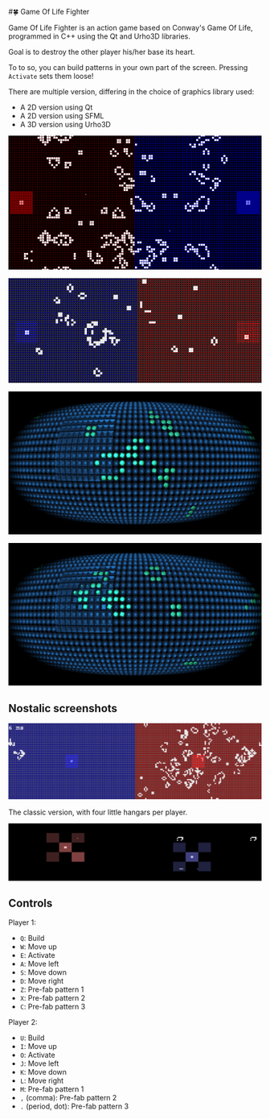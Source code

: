 #:four_leaf_clover: Game Of Life Fighter

Game Of Life Fighter is an action game based on Conway's Game Of Life, programmed in C++ using the Qt and Urho3D libraries.

Goal is to destroy the other player his/her base its heart. 

To to so, you can build patterns in your own part of the screen. Pressing `Activate` sets them loose!

There are multiple version, differing in the choice of graphics library used:

 * A 2D version using Qt
 * A 2D version using SFML
 * A 3D version using Urho3D

![Screenshot of Qt version of 2015-09-13](Screenshots/GameOfLifeFighterQt20150913.png)

![Screenshot of Sfml version of 2015-09-25](Screenshots/GameOfLifeFighterSfml20150925.png)

![Screenshot of Urho3D version of 2015-09-24](Screenshots/Screenshot_Thu_Sep_24_16_07_27_2015.png)

![Screenshot of Urho3D version of 2015-09-24](Screenshots/Screenshot_Thu_Sep_24_16_07_22_2015.png)

## Nostalic screenshots

![Screenshot of Sfml version of 2015-09-24](Screenshots/GameOfLifeFighterSfml20150924.png)

The classic version, with four little hangars per player.

![Screenshot of Qt version of 2015-09-06](Screenshots/GameOfLifeFighterQt20150906.png)

## Controls

Player 1:

 * `Q`: Build
 * `W`: Move up
 * `E`: Activate
 * `A`: Move left
 * `S`: Move down
 * `D`: Move right
 * `Z`: Pre-fab pattern 1
 * `X`: Pre-fab pattern 2
 * `C`: Pre-fab pattern 3

Player 2:

 * `U`: Build
 * `I`: Move up
 * `O`: Activate
 * `J`: Move left
 * `K`: Move down
 * `L`: Move right
 * `M`: Pre-fab pattern 1
 * `,` (comma): Pre-fab pattern 2
 * `.` (period, dot): Pre-fab pattern 3

